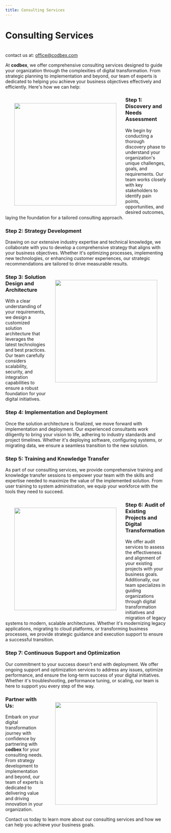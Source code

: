 ```yaml
---
title: Consulting Services
---
```


# Consulting Services
<br/>

<div class="price-tag">contact us at: <a href="mailto:office@codbex.com">office@codbex.com</a></div>

At <b>codbex</b>, we offer comprehensive consulting services designed to guide your organization through the complexities of digital transformation. From strategic planning to implementation and beyond, our team of experts is dedicated to helping you achieve your business objectives effectively and efficiently. Here's how we can help:

<div style="text-align: center;">
   <img src="/images/styled/aristotelis-with-list.svg" style="height: 20rem; !important; float: left !important; padding: 2em"/>
</div>

### Step 1: Discovery and Needs Assessment

We begin by conducting a thorough discovery phase to understand your organization's unique challenges, goals, and requirements. Our team works closely with key stakeholders to identify pain points, opportunities, and desired outcomes, laying the foundation for a tailored consulting approach.

### Step 2: Strategy Development

Drawing on our extensive industry expertise and technical knowledge, we collaborate with you to develop a comprehensive strategy that aligns with your business objectives. Whether it's optimizing processes, implementing new technologies, or enhancing customer experiences, our strategic recommendations are tailored to drive measurable results.

<div style="text-align: center;">
   <img src="/images/styled/god-with-bricks.svg" style="height: 20rem; !important; float: right !important; padding: 2em"/>
</div>

### Step 3: Solution Design and Architecture

With a clear understanding of your requirements, we design a customized solution architecture that leverages the latest technologies and best practices. Our team carefully considers scalability, security, and integration capabilities to ensure a robust foundation for your digital initiatives.

### Step 4: Implementation and Deployment

Once the solution architecture is finalized, we move forward with implementation and deployment. Our experienced consultants work diligently to bring your vision to life, adhering to industry standards and project timelines. Whether it's deploying software, configuring systems, or migrating data, we ensure a seamless transition to the new solution.

### Step 5: Training and Knowledge Transfer

As part of our consulting services, we provide comprehensive training and knowledge transfer sessions to empower your team with the skills and expertise needed to maximize the value of the implemented solution. From user training to system administration, we equip your workforce with the tools they need to succeed.

<div style="text-align: center;">
   <img src="/images/styled/hercules-with-dogs.svg" style="height: 20rem; !important; float: left !important; padding: 2em"/>
</div>

### Step 6: Audit of Existing Projects and Digital Transformation

We offer audit services to assess the effectiveness and alignment of your existing projects with your business goals.
Additionally, our team specializes in guiding organizations through digital transformation initiatives and migration of legacy systems to modern, 
scalable architectures. Whether it's modernizing legacy applications, migrating to cloud platforms, or transforming business processes, we provide strategic guidance and execution support to ensure a successful transition.


### Step 7: Continuous Support and Optimization

Our commitment to your success doesn't end with deployment. We offer ongoing support and optimization services to address any issues, optimize performance, and ensure the long-term success of your digital initiatives. Whether it's troubleshooting, performance tuning, or scaling, our team is here to support you every step of the way.

<div style="text-align: center;">
   <img src="/images/styled/goddess-amazon-with-laurel.svg" style="height: 20rem; !important; float: right !important; padding: 2em"/>
</div>

### Partner with Us:

Embark on your digital transformation journey with confidence by partnering with <b>codbex</b> for your consulting needs. From strategy development to implementation and beyond, our team of experts is dedicated to delivering value and driving innovation in your organization.

Contact us today to learn more about our consulting services and how we can help you achieve your business goals.
